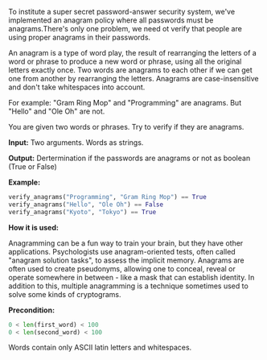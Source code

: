 To institute a super secret password-answer security system, we've implemented an anagram policy where all passwords must be anagrams.There's only one problem, we need ot verify that people are using proper anagrams in their passwords.

An anagram is a type of word play, the result of rearranging the letters of a word or
phrase to produce a new word or phrase, using all the original letters exactly once.
Two words are anagrams to each other if we can get one from another by rearranging the letters.
Anagrams are case-insensitive and don't take whitespaces into account.

For example: "Gram Ring Mop" and "Programming" are anagrams. But "Hello" and "Ole Oh" are not.

You are given two words or phrases. Try to verify if they are anagrams.

**Input:**  Two arguments. Words as strings. 

**Output:** Dertermination if the passwords are anagrams or not as boolean (True or False)

**Example:**

```python
verify_anagrams("Programming", "Gram Ring Mop") == True
verify_anagrams("Hello", "Ole Oh") == False
verify_anagrams("Kyoto", "Tokyo") == True
```
**How it is used:**

Anagramming can be a fun way to train your brain, but they have other applications.
Psychologists use anagram-oriented tests, often called "anagram solution tasks", to assess the implicit memory.
Anagrams are often used to create pseudonyms, allowing one to conceal, reveal or operate somewhere in between - like a mask that can establish identity.
In addition to this, multiple anagramming is a technique sometimes used to solve some kinds of cryptograms.

**Precondition:**
```python
0 < len(first_word) < 100
0 < len(second_word) < 100
```

Words contain only ASCII latin letters and whitespaces.

